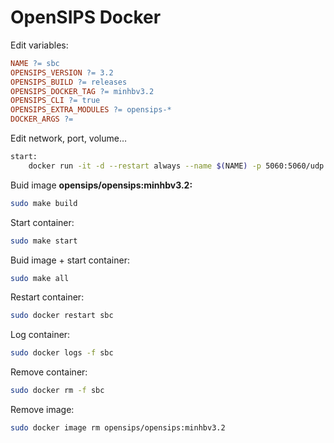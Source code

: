 # OpenSIPS Docker

Edit variables:

```makefile
NAME ?= sbc
OPENSIPS_VERSION ?= 3.2
OPENSIPS_BUILD ?= releases
OPENSIPS_DOCKER_TAG ?= minhbv3.2
OPENSIPS_CLI ?= true
OPENSIPS_EXTRA_MODULES ?= opensips-*
DOCKER_ARGS ?=
```

Edit network, port, volume…

```bash
start:
	docker run -it -d --restart always --name $(NAME) -p 5060:5060/udp opensips/opensips:$(OPENSIPS_DOCKER_TAG)
```

Buid image **opensips/opensips:minhbv3.2:**

```bash
sudo make build
```

Start container:

```bash
sudo make start
```

Buid image + start container:

```bash
sudo make all
```

Restart container:

```bash
sudo docker restart sbc
```

Log container:

```bash
sudo docker logs -f sbc
```

Remove container:

```bash
sudo docker rm -f sbc
```

Remove image:

```bash
sudo docker image rm opensips/opensips:minhbv3.2
```
